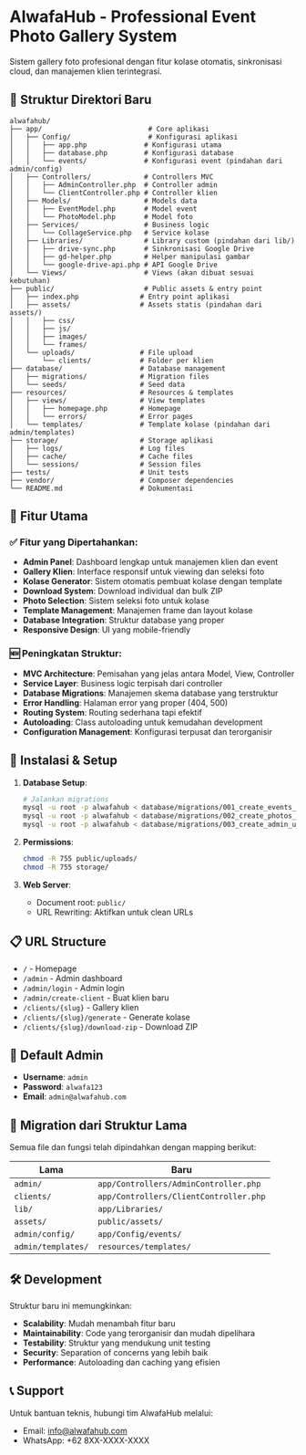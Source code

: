 # AlwafaHub - Professional Event Photo Gallery System

Sistem gallery foto profesional dengan fitur kolase otomatis, sinkronisasi cloud, dan manajemen klien terintegrasi.

## 📁 Struktur Direktori Baru

```
alwafahub/
├── app/                          # Core aplikasi
│   ├── Config/                   # Konfigurasi aplikasi
│   │   ├── app.php              # Konfigurasi utama
│   │   ├── database.php         # Konfigurasi database
│   │   └── events/              # Konfigurasi event (pindahan dari admin/config)
│   ├── Controllers/             # Controllers MVC
│   │   ├── AdminController.php  # Controller admin
│   │   └── ClientController.php # Controller klien
│   ├── Models/                  # Models data
│   │   ├── EventModel.php       # Model event
│   │   └── PhotoModel.php       # Model foto
│   ├── Services/                # Business logic
│   │   └── CollageService.php   # Service kolase
│   ├── Libraries/               # Library custom (pindahan dari lib/)
│   │   ├── drive-sync.php       # Sinkronisasi Google Drive
│   │   ├── gd-helper.php        # Helper manipulasi gambar
│   │   └── google-drive-api.php # API Google Drive
│   └── Views/                   # Views (akan dibuat sesuai kebutuhan)
├── public/                      # Public assets & entry point
│   ├── index.php               # Entry point aplikasi
│   ├── assets/                 # Assets statis (pindahan dari assets/)
│   │   ├── css/
│   │   ├── js/
│   │   ├── images/
│   │   └── frames/
│   └── uploads/                # File upload
│       └── clients/            # Folder per klien
├── database/                   # Database management
│   ├── migrations/             # Migration files
│   └── seeds/                  # Seed data
├── resources/                  # Resources & templates
│   ├── views/                  # View templates
│   │   ├── homepage.php        # Homepage
│   │   └── errors/             # Error pages
│   └── templates/              # Template kolase (pindahan dari admin/templates)
├── storage/                    # Storage aplikasi
│   ├── logs/                   # Log files
│   ├── cache/                  # Cache files
│   └── sessions/               # Session files
├── tests/                      # Unit tests
├── vendor/                     # Composer dependencies
└── README.md                   # Dokumentasi
```

## 🚀 Fitur Utama

### ✅ Fitur yang Dipertahankan:
- **Admin Panel**: Dashboard lengkap untuk manajemen klien dan event
- **Gallery Klien**: Interface responsif untuk viewing dan seleksi foto
- **Kolase Generator**: Sistem otomatis pembuat kolase dengan template
- **Download System**: Download individual dan bulk ZIP
- **Photo Selection**: Sistem seleksi foto untuk kolase
- **Template Management**: Manajemen frame dan layout kolase
- **Database Integration**: Struktur database yang proper
- **Responsive Design**: UI yang mobile-friendly

### 🆕 Peningkatan Struktur:
- **MVC Architecture**: Pemisahan yang jelas antara Model, View, Controller
- **Service Layer**: Business logic terpisah dari controller
- **Database Migrations**: Manajemen skema database yang terstruktur
- **Error Handling**: Halaman error yang proper (404, 500)
- **Routing System**: Routing sederhana tapi efektif
- **Autoloading**: Class autoloading untuk kemudahan development
- **Configuration Management**: Konfigurasi terpusat dan terorganisir

## 🔧 Instalasi & Setup

1. **Database Setup**:
   ```bash
   # Jalankan migrations
   mysql -u root -p alwafahub < database/migrations/001_create_events_table.sql
   mysql -u root -p alwafahub < database/migrations/002_create_photos_table.sql
   mysql -u root -p alwafahub < database/migrations/003_create_admin_users_table.sql
   ```

2. **Permissions**:
   ```bash
   chmod -R 755 public/uploads/
   chmod -R 755 storage/
   ```

3. **Web Server**:
   - Document root: `public/`
   - URL Rewriting: Aktifkan untuk clean URLs

## 📋 URL Structure

- `/` - Homepage
- `/admin` - Admin dashboard
- `/admin/login` - Admin login
- `/admin/create-client` - Buat klien baru
- `/clients/{slug}` - Gallery klien
- `/clients/{slug}/generate` - Generate kolase
- `/clients/{slug}/download-zip` - Download ZIP

## 🔐 Default Admin

- **Username**: `admin`
- **Password**: `alwafa123`
- **Email**: `admin@alwafahub.com`

## 📝 Migration dari Struktur Lama

Semua file dan fungsi telah dipindahkan dengan mapping berikut:

| Lama | Baru |
|------|------|
| `admin/` | `app/Controllers/AdminController.php` |
| `clients/` | `app/Controllers/ClientController.php` |
| `lib/` | `app/Libraries/` |
| `assets/` | `public/assets/` |
| `admin/config/` | `app/Config/events/` |
| `admin/templates/` | `resources/templates/` |

## 🛠️ Development

Struktur baru ini memungkinkan:
- **Scalability**: Mudah menambah fitur baru
- **Maintainability**: Code yang terorganisir dan mudah dipelihara
- **Testability**: Struktur yang mendukung unit testing
- **Security**: Separation of concerns yang lebih baik
- **Performance**: Autoloading dan caching yang efisien

## 📞 Support

Untuk bantuan teknis, hubungi tim AlwafaHub melalui:
- Email: info@alwafahub.com
- WhatsApp: +62 8XX-XXXX-XXXX